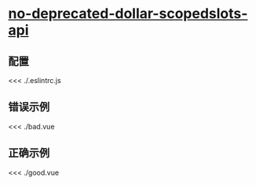# [no-deprecated-dollar-scopedslots-api](https://eslint.vuejs.org/rules/no-deprecated-dollar-scopedslots-api.html)

## 配置

<<< ./.eslintrc.js

## 错误示例

<<< ./bad.vue

## 正确示例

<<< ./good.vue
